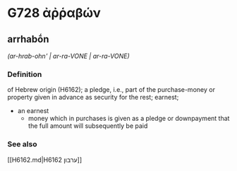 # G728 ἀῤῥαβών

## arrhabṓn

_(ar-hrab-ohn' | ar-ra-VONE | ar-ra-VONE)_

### Definition

of Hebrew origin (H6162); a pledge, i.e., part of the purchase-money or property given in advance as security for the rest; earnest; 

- an earnest
  - money which in purchases is given as a pledge or downpayment that the full amount will subsequently be paid

### See also

[[H6162.md|H6162 ערבון]]
